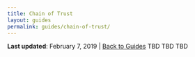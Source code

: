 ```yaml
---
title: Chain of Trust
layout: guides
permalink: guides/chain-of-trust/
---
```


**Last updated**: February 7, 2019 \| [Back to Guides]({{site.baseurl}}/guides/)
TBD TBD TBD
